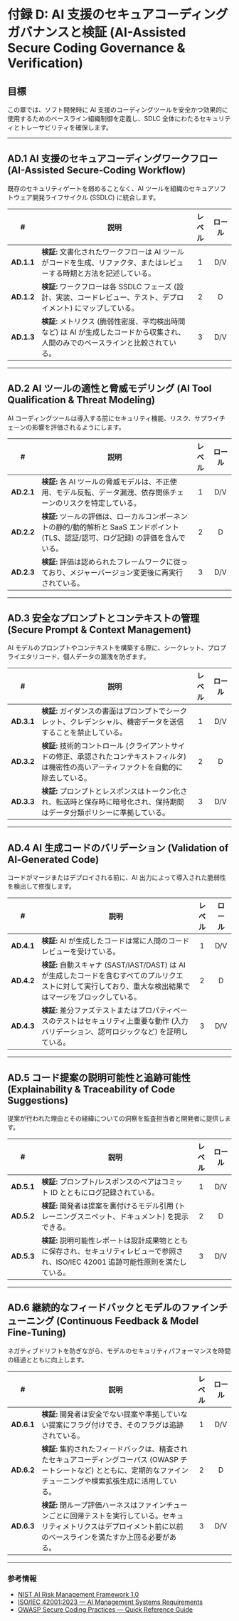 # 付録 D: AI 支援のセキュアコーディングガバナンスと検証 (AI-Assisted Secure Coding Governance & Verification)

## 目標

この章では、ソフト開発時に AI 支援のコーディングツールを安全かつ効果的に使用するためのベースライン組織制御を定義し、SDLC 全体にわたるセキュリティとトレーサビリティを確保します。

---

## AD.1 AI 支援のセキュアコーディングワークフロー (AI-Assisted Secure‑Coding Workflow)

既存のセキュリティゲートを弱めることなく、AI ツールを組織のセキュアソフトウェア開発ライフサイクル (SSDLC) に統合します。

| # | 説明 | レベル | ロール |
|:--------:|---------------------------------------------------------------------------------------------------------------------|:---:|:---:|
| **AD.1.1** | **検証:** 文書化されたワークフローは AI ツールがコードを生成、リファクタ、またはレビューする時期と方法を記述している。 | 1 | D/V |
| **AD.1.2** | **検証:** ワークフローは各 SSDLC フェーズ (設計、実装、コードレビュー、テスト、デプロイメント) にマップしている。 | 2 | D |
| **AD.1.3** | **検証:** メトリクス (脆弱性密度、平均検出時間など) は AI が生成したコードから収集され、人間のみでのベースラインと比較されている。 | 3 | D/V |

---

## AD.2 AI ツールの適性と脅威モデリング (AI Tool Qualification & Threat Modeling)

AI コーディングツールは導入する前にセキュリティ機能、リスク、サプライチェーンの影響を評価されるようにします。

| # | 説明 | レベル | ロール |
|:--------:|---------------------------------------------------------------------------------------------------------------------|:---:|:---:|
| **AD.2.1** | **検証:** 各 AI ツールの脅威モデルは、不正使用、モデル反転、データ漏洩、依存関係チェーンのリスクを特定している。 | 1 | D/V |
| **AD.2.2** | **検証:** ツールの評価は、ローカルコンポーネントの静的/動的解析と SaaS エンドポイント (TLS、認証/認可、ログ記録) の評価を含んでいる。 | 2 | D |
| **AD.2.3** | **検証:** 評価は認められたフレームワークに従っており、メジャーバージョン変更後に再実行されている。 | 3 | D/V |

---

## AD.3 安全なプロンプトとコンテキストの管理 (Secure Prompt & Context Management)

AI モデルのプロンプトやコンテキストを構築する際に、シークレット、プロプライエタリコード、個人データの漏洩を防ぎます。

| # | 説明 | レベル | ロール |
|:--------:|---------------------------------------------------------------------------------------------------------------------|:---:|:---:|
| **AD.3.1** | **検証:** ガイダンスの書面はプロンプトでシークレット、クレデンシャル、機密データを送信することを禁止している。 | 1 | D/V |
| **AD.3.2** | **検証:** 技術的コントロール (クライアントサイドの修正、承認されたコンテキストフィルタ) は機密性の高いアーティファクトを自動的に除去している。 | 2 | D |
| **AD.3.3** | **検証:** プロンプトとレスポンスはトークン化され、転送時と保存時に暗号化され、保持期間はデータ分類ポリシーに準拠している。 | 3 | D/V |

---

## AD.4 AI 生成コードのバリデーション (Validation of AI‑Generated Code)

コードがマージまたはデプロイされる前に、AI 出力によって導入された脆弱性を検出して修復します。

| # | 説明 | レベル | ロール |
|:--------:|---------------------------------------------------------------------------------------------------------------------|:---:|:---:|
| **AD.4.1** | **検証:** AI が生成したコードは常に人間のコードレビューを受けている。 | 1 | D/V |
| **AD.4.2** | **検証:** 自動スキャナ (SAST/IAST/DAST) は AI が生成したコードを含むすべてのプルリクエストに対して実行しており、重大な検出結果ではマージをブロックしている。 | 2 | D |
| **AD.4.3** | **検証:** 差分ファズテストまたはプロパティベースのテストはセキュリティ上重要な動作 (入力バリデーション、認可ロジックなど) を証明している。 | 3 | D/V |

---

## AD.5 コード提案の説明可能性と追跡可能性 (Explainability & Traceability of Code Suggestions)

提案が行われた理由とその経緯についての洞察を監査担当者と開発者に提供します。

| # | 説明 | レベル | ロール |
|:--------:|---------------------------------------------------------------------------------------------------------------------|:---:|:---:|
| **AD.5.1** | **検証:** プロンプト/レスポンスのペアはコミット ID とともにログ記録されている。 | 1 | D/V |
| **AD.5.2** | **検証:** 開発者は提案を裏付けるモデル引用 (トレーニングスニペット、ドキュメント) を提示できる。 | 2 | D |
| **AD.5.3** | **検証:** 説明可能性レポートは設計成果物とともに保存され、セキュリティレビューで参照され、ISO/IEC 42001 追跡可能性原則を満たしている。 | 3 | D/V |

---

## AD.6 継続的なフィードバックとモデルのファインチューニング (Continuous Feedback & Model Fine‑Tuning)

ネガティブドリフトを防ぎながら、モデルのセキュリティパフォーマンスを時間の経過とともに向上します。

| # | 説明 | レベル | ロール |
|:--------:|---------------------------------------------------------------------------------------------------------------------|:---:|:---:|
| **AD.6.1** | **検証:** 開発者は安全でない提案や準拠していない提案にフラグ付けでき、そのフラグは追跡されている。 | 1 | D/V |
| **AD.6.2** | **検証:** 集約されたフィードバックは、精査されたセキュアコーディングコーパス (OWASP チートシートなど) とともに、定期的なファインチューニングや検索拡張生成に活用している。 | 2 | D |
| **AD.6.3** | **検証:** 閉ループ評価ハーネスはファインチューンごとに回帰テストを実行している。セキュリティメトリクスはデプロイメント前に以前のベースラインを満たすか上回る必要がある。 | 3 | D/V |

---

### 参考情報

* [NIST AI Risk Management Framework 1.0](https://nvlpubs.nist.gov/nistpubs/ai/nist.ai.100-1.pdf)
* [ISO/IEC 42001:2023 — AI Management Systems Requirements](https://www.iso.org/standard/81230.html)
* [OWASP Secure Coding Practices — Quick Reference Guide](https://owasp.org/www-project-secure-coding-practices-quick-reference-guide/)
